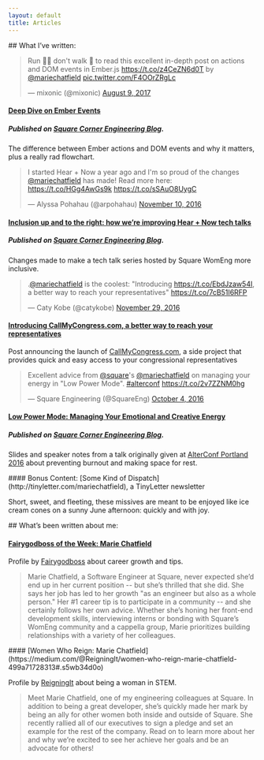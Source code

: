```yaml
---
layout: default
title: Articles
---
```


<div class="content__section" markdown="block">
## What I’ve written:
</div>

<div class="content__section">
  <div class="content__section__media content__section__media--small">
    <blockquote class="content-media twitter-tweet" data-lang="en"><p lang="en" dir="ltr">Run 🏃‍♀️ don&#39;t walk 🚶 to read this excellent in-depth post on actions and DOM events in Ember.js <a href="https://t.co/z4CeZN6d0T">https://t.co/z4CeZN6d0T</a> by <a href="https://twitter.com/mariechatfield">@mariechatfield</a> <a href="https://t.co/F4OOrZRgLc">pic.twitter.com/F4OOrZRgLc</a></p>&mdash; mixonic (@mixonic) <a href="https://twitter.com/mixonic/status/895329691061469188">August 9, 2017</a></blockquote>
  </div>

  <div class="content__section__text" markdown="block">

#### [Deep Dive on Ember Events](https://medium.com/square-corner-blog/deep-dive-on-ember-events-cf684fd3b808)

##### Published on [Square Corner Engineering Blog](https://medium.com/square-corner-blog).

The difference between Ember actions and DOM events and why it matters, plus a really rad flowchart.

  </div>
</div>

<div class="content__section">
  <div class="content__section__media content__section__media--small">
    <blockquote class="twitter-tweet" data-lang="en"><p lang="en" dir="ltr">I started Hear + Now a year ago and I&#39;m so proud of the changes <a href="https://twitter.com/mariechatfield">@mariechatfield</a> has made! Read more here: <a href="https://t.co/HGg4AwGs9k">https://t.co/HGg4AwGs9k</a> <a href="https://t.co/sSAuO8UygC">https://t.co/sSAuO8UygC</a></p>&mdash; Alyssa Pohahau (@arpohahau) <a href="https://twitter.com/arpohahau/status/796816779850956800">November 10, 2016</a></blockquote>
  </div>
  <div class="content__section__text" markdown="block">

#### [Inclusion up and to the right: how we’re improving Hear + Now tech talks](https://medium.com/square-corner-blog/inclusion-up-and-to-the-right-how-were-improving-hear-now-tech-talks-4e653c8056b1)

##### Published on [Square Corner Engineering Blog](https://medium.com/square-corner-blog).

Changes made to make a tech talk series hosted by Square WomEng more inclusive.

  </div>
</div>

<div class="content__section">
  <div class="content__section__media content__section__media--small">
    <blockquote class="twitter-tweet" data-lang="en"><p lang="en" dir="ltr">.<a href="https://twitter.com/mariechatfield">@mariechatfield</a> is the coolest: &quot;Introducing <a href="https://t.co/EbdJzaw54I">https://t.co/EbdJzaw54I</a>, a better way to reach your representatives&quot; <a href="https://t.co/7cB51I6RFP">https://t.co/7cB51I6RFP</a></p>&mdash; Caty Kobe (@catykobe) <a href="https://twitter.com/catykobe/status/803403483407753216">November 29, 2016</a></blockquote>
  </div>
  <div class="content__section__text" markdown="block">

#### [Introducing CallMyCongress.com, a better way to reach your representatives](https://medium.com/@mariechatfield/introducing-callmycongress-com-a-better-way-to-reach-your-representatives-51b86f3e547c#.uxmebhsx6)

Post announcing the launch of [CallMyCongress.com](https://www.callmycongress.com), a side project that provides quick and easy access to your congressional representatives

  </div>
</div>

<div class="content__section">
  <div class="content__section__media content__section__media--small">
    <blockquote class="twitter-tweet" data-lang="en"><p lang="en" dir="ltr">Excellent advice from <a href="https://twitter.com/Square">@square</a>&#39;s <a href="https://twitter.com/mariechatfield">@mariechatfield</a> on managing your energy in &quot;Low Power Mode&quot;. <a href="https://twitter.com/hashtag/alterconf?src=hash">#alterconf</a> <a href="https://t.co/2v7ZZNM0hg">https://t.co/2v7ZZNM0hg</a></p>&mdash; Square Engineering (@SquareEng) <a href="https://twitter.com/SquareEng/status/783396502500630528">October 4, 2016</a></blockquote>
  </div>
  <div class="content__section__text" markdown="block">

#### [Low Power Mode: Managing Your Emotional and Creative Energy](https://medium.com/square-corner-blog/low-power-mode-managing-your-emotional-and-creative-energy-3ce6faad74a8#.d69hlvpw6)

##### Published on [Square Corner Engineering Blog](https://medium.com/square-corner-blog).

Slides and speaker notes from a talk originally given at [AlterConf Portland 2016](https://www.alterconf.com/conferences/portland-or-2016) about preventing burnout and making space for rest.

  </div>
</div>

<div class="content__section" markdown="block">
  <div class="content__section__text" markdown="block">
#### Bonus Content: [Some Kind of Dispatch](http://tinyletter.com/mariechatfield), a TinyLetter newsletter

Short, sweet, and fleeting, these missives are meant to be enjoyed like ice cream cones on a sunny June afternoon: quickly and with joy.

  </div>
</div>


<div class="content__section" markdown="block">
## What’s been written about me:
</div>

<div class="content__section">
  <div class="content__section__text" markdown="block">

#### [Fairygodboss of the Week: Marie Chatfield](https://fairygodboss.com/articles/fairygodboss-of-the-week-marie-chatfield)

Profile by [Fairygodboss](https://fairygodboss.com/) about career growth and tips.

> Marie Chatfield, a Software Engineer at Square, never expected she’d end up in her current position -- but she’s thrilled that she did. She says her job has led to her growth "as an engineer but also as a whole person." Her #1 career tip is to participate in a community -- and she certainly follows her own advice. Whether she’s honing her front-end development skills, interviewing interns or bonding with Square’s WomEng community and a cappella group, Marie prioritizes building relationships with a variety of her colleagues.

  </div>
</div>

<div class="content__section">
  <div class="content__section__text" markdown="block">
#### [Women Who Reign: Marie Chatfield](https://medium.com/@ReigningIt/women-who-reign-marie-chatfield-499a71728313#.s5wb34d0o)

Profile by [ReigningIt](https://reigningit.wordpress.com) about being a woman in STEM.

> Meet Marie Chatfield, one of my engineering colleagues at Square. In addition to being a great developer, she’s quickly made her mark by being an ally for other women both inside and outside of Square. She recently rallied all of our executives to sign a pledge and set an example for the rest of the company. Read on to learn more about her and why we’re excited to see her achieve her goals and be an advocate for others!
  </div>
</div>

<script async src="//platform.twitter.com/widgets.js" charset="utf-8"></script>
